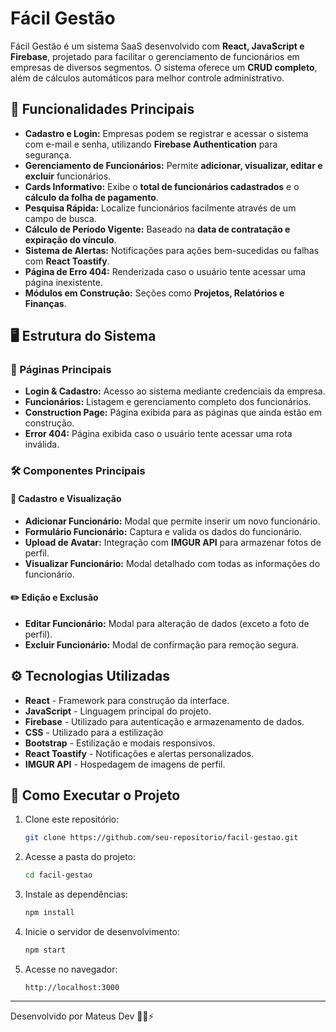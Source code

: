 # Fácil Gestão

Fácil Gestão é um sistema SaaS desenvolvido com **React, JavaScript e Firebase**, projetado para facilitar o gerenciamento de funcionários em empresas de diversos segmentos. O sistema oferece um **CRUD completo**, além de cálculos automáticos para melhor controle administrativo.

## 📌 Funcionalidades Principais

- **Cadastro e Login:** Empresas podem se registrar e acessar o sistema com e-mail e senha, utilizando **Firebase Authentication** para segurança.
- **Gerenciamento de Funcionários:** Permite **adicionar, visualizar, editar e excluir** funcionários.
- **Cards Informativo:** Exibe o **total de funcionários cadastrados** e o **cálculo da folha de pagamento**.
- **Pesquisa Rápida:** Localize funcionários facilmente através de um campo de busca.
- **Cálculo de Período Vigente:** Baseado na **data de contratação e expiração do vínculo**.
- **Sistema de Alertas:** Notificações para ações bem-sucedidas ou falhas com **React Toastify**.
- **Página de Erro 404:** Renderizada caso o usuário tente acessar uma página inexistente.
- **Módulos em Construção:** Seções como **Projetos, Relatórios e Finanças**.

## 🖥️ Estrutura do Sistema

### 📄 Páginas Principais

- **Login & Cadastro:** Acesso ao sistema mediante credenciais da empresa.
- **Funcionários:** Listagem e gerenciamento completo dos funcionários.
- **Construction Page:** Página exibida para as páginas que ainda estão em construção.
- **Error 404:** Página exibida caso o usuário tente acessar uma rota inválida.

### 🛠 Componentes Principais

#### 📌 Cadastro e Visualização
- **Adicionar Funcionário:** Modal que permite inserir um novo funcionário.
- **Formulário Funcionário:** Captura e valida os dados do funcionário.
- **Upload de Avatar:** Integração com **IMGUR API** para armazenar fotos de perfil.
- **Visualizar Funcionário:** Modal detalhado com todas as informações do funcionário.

#### ✏️ Edição e Exclusão
- **Editar Funcionário:** Modal para alteração de dados (exceto a foto de perfil).
- **Excluir Funcionário:** Modal de confirmação para remoção segura.

## ⚙️ Tecnologias Utilizadas

- **React** - Framework para construção da interface.
- **JavaScript** - Linguagem principal do projeto.
- **Firebase** - Utilizado para autenticação e armazenamento de dados.
- **CSS** - Utilizado para a estilização
- **Bootstrap** - Estilização e modais responsivos.
- **React Toastify** - Notificações e alertas personalizados.
- **IMGUR API** - Hospedagem de imagens de perfil.

## 🚀 Como Executar o Projeto

1. Clone este repositório:
   ```bash
   git clone https://github.com/seu-repositorio/facil-gestao.git
   ```
2. Acesse a pasta do projeto:
   ```bash
   cd facil-gestao
   ```
3. Instale as dependências:
   ```bash
   npm install
   ```
4. Inicie o servidor de desenvolvimento:
   ```bash
   npm start
   ```
5. Acesse no navegador:
   ```
   http://localhost:3000
   ```

---

Desenvolvido por Mateus Dev 🧑‍💻⚡

